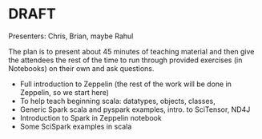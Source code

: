 # DRAFT

Presenters: Chris, Brian, maybe Rahul

The plan is to present about 45 minutes of teaching material and then give the attendees the rest 
of the time to run through provided exercises (in Notebooks) on their own and ask questions.

* Full introduction to Zeppelin (the rest of the work will be done in Zeppelin, so we start here)
* To help teach beginning scala: datatypes, objects, classes, 
* Generic Spark scala and pyspark examples, intro. to SciTensor, ND4J
* Introduction to Spark in Zeppelin notebook
* Some SciSpark examples in scala
